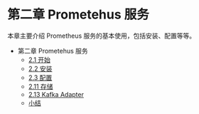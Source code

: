# 第二章 Prometehus 服务

本章主要介绍 Prometheus 服务的基本使用，包括安装、配置等等。

* 第二章 Prometehus 服务
    * [2.1 开始](2.1-getting-started.md)
    * [2.2 安装](2.2-installation.md)
    * [2.3 配置](2.3-configuration.md)
    * [2.11 存储](2.11-storage.md)
    * [2.13 Kafka Adapter](2.13-kafka-adapter.md)
    * [小结](END.md)
